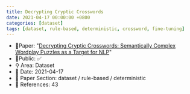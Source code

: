 ```yaml
---
title: Decrypting Cryptic Crosswords
date: 2021-04-17 00:00:00 +0800
categories: [dataset]
tags: [dataset, rule-based, deterministic, crossword, fine-tuning]
---
```


- 📙Paper: "[Decrypting Cryptic Crosswords: Semantically Complex Wordplay Puzzles as a Target for NLP](https://www.semanticscholar.org/paper/Decrypting-Cryptic-Crosswords%3A-Semantically-Complex-Rozner-Potts/8b723be33e62bf5bd9278769244f1c13a9510898)"
- 🔑Public: ✅
- ⚲ Area: Dataset
- 📅 Date: 2021-04-17
- 🔎 Paper Section: dataset / rule-based / deterministic
- 📝 References: 43

